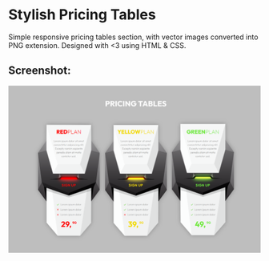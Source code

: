 # Stylish Pricing Tables

Simple responsive pricing tables section, with vector images converted into PNG extension. Designed with <3 using HTML & CSS.

## Screenshot:

![Large Screens](https://github.com/nayel969/Stylish-Pricing-Tables/blob/main/screenshots/Large%20screens.png?raw=true)
